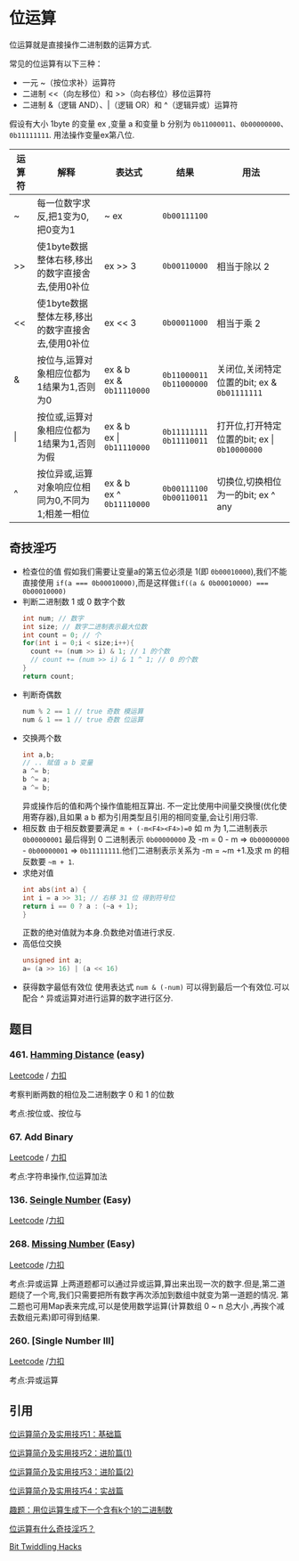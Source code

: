 # 位运算

位运算就是直接操作二进制数的运算方式.

常见的位运算有以下三种：

- 一元 ~（按位求补）运算符
- 二进制 <<（向左移位）和 >>（向右移位）移位运算符
- 二进制 &（逻辑 AND）、|（逻辑 OR）和 ^（逻辑异或）运算符

假设有大小 1byte 的变量 ex ,变量 a 和变量 b 分别为 `0b11000011`、`0b00000000`、`0b11111111`.
用法操作变量ex第八位. 
 
| 运算符 | 解释                                              | 表达式                           | 结果                            | 用法                                         |
| ------ | ------------------------------------------------- | -------------------------------- | ------------------------------- | -------------------------------------------- |
| ~      | 每一位数字求反,把1变为0,把0变为1                  | ~ ex                             | `0b00111100`                    |                                              |
| >>     | 使1byte数据整体右移,移出的数字直接舍去,使用0补位  | ex >> 3                          | `0b00110000`                    | 相当于除以 2                                 |
| <<     | 使1byte数据整体左移,移出的数字直接舍去,使用0补位  | ex << 3                          | `0b00011000`                    | 相当于乘 2                                   |
| &      | 按位与,运算对象相应位都为1结果为1,否则为0         | ex & b  <br/> ex & `0b11110000`  | `0b11000011` <br/> `0b11000000` | 关闭位,关闭特定位置的bit; ex & `0b01111111`  |
| \|     | 按位或,运算对象相应位都为1结果为1,否则为假        | ex & b  <br/> ex \| `0b11110000` | `0b11111111` <br/> `0b11110011` | 打开位,打开特定位置的bit; ex \| `0b10000000` |
| ^      | 按位异或,运算对象响应位相同为0,不同为1;相差一相位 | ex & b  <br/> ex ^ `0b11110000`  | `0b00111100` <br/> `0b00110011` | 切换位,切换相位为一的bit; ex ^ any           |

## 奇技淫巧
* 检查位的值
  假如我们需要让变量a的第五位必须是 1(即 `0b00010000`),我们不能直接使用 `if(a === 0b00010000)`,而是这样做`if((a & 0b00010000) === 0b00010000)`
* 判断二进制数 1 或 0 数字个数
  ```c
  int num; // 数字
  int size; // 数字二进制表示最大位数
  int count = 0; // 个
  for(int i = 0;i < size;i++){
    count += (num >> i) & 1; // 1 的个数
    // count += (num >> i) & 1 ^ 1; // 0 的个数
  }
  return count;
  ```
* 判断奇偶数
  ```c
  num % 2 == 1 // true 奇数 模运算
  num & 1 == 1 // true 奇数 位运算
  ```
* 交换两个数
  ```c
  int a,b;
  // .. 赋值 a b 变量
  a ^= b;
  b ^= a;
  a ^= b;
  ```
  异或操作后的值和两个操作值能相互算出.
  不一定比使用中间量交换慢(优化使用寄存器),且如果 a b 都为引用类型且引用的相同变量,会让引用归零.
* 相反数
  由于相反数要要满足 `m + (-m<F4><F4>)=0` 如 m 为 1,二进制表示 `0b00000001` 最后得到 0 二进制表示 `0b00000000` 及 -m = 0 - m => `0b00000000` - `0b00000001` => `0b11111111`.他们二进制表示关系为 -m = ~m +1.及求 m 的相反数要 `~m + 1`.
* 求绝对值
  ```c
  int abs(int a) {
  int i = a >> 31; // 右移 31 位 得到符号位
  return i == 0 ? a : (~a + 1);
  }
  ```
  正数的绝对值就为本身.负数绝对值进行求反.
* 高低位交换
  ```c
  unsigned int a;
  a= (a >> 16) | (a << 16)
  ```
* 获得数字最低有效位
  使用表达式 `num & (-num)` 可以得到最后一个有效位.可以配合 ^ 异或运算对进行运算的数字进行区分.

## 题目

<leetcode>

### 461. [Hamming Distance](https://leetcode.cn/problems/hamming-distance/solution/by-abliger-h3pe/) (easy)

[Leetcode](https://leetcode.com/problems/hamming-distance/) / [力扣](https://leetcode.cn/problems/hamming-distance/)

考察判断两数的相位及二进制数字 0 和 1 的位数

考点:按位或、按位与


### 67. Add Binary

[Leetcode](https://leetcode.com/problems/add-binary/) / [力扣](https://leetcode.cn/problems/add-binary/)

考点:字符串操作,位运算加法

### 136. [Seingle Number](https://leetcode.cn/problems/single-number/solution/by-abliger-a33j/) (Easy)

[Leetcode](https://leetcode.com/problems/single-number/) /[力扣](https://leetcode.cn/problems/single-number/)

### 268. [Missing Number](https://leetcode.cn/problems/missing-number/solution/by-abliger-02we/) (Easy)

[Leetcode](https://leetcode.com/problems/missing-number/) /[力扣](https://leetcode.cn/problems/missing-number/)

考点:异或运算
上两道题都可以通过异或运算,算出来出现一次的数字.但是,第二道题绕了一个弯,我们只需要把所有数字再次添加到数组中就变为第一道题的情况.
第二题也可用Map表来完成,可以是使用数学运算(计算数组 0 ~ n 总大小 ,再挨个减去数组元素)即可得到结果.

### 260. [Single Number III]
[Leetcode](https://leetcode.com/problems/single-number-iii/) /[力扣](https://leetcode.cn/problems/single-number-iii/)

</leetcode>

考点:异或运算
## 引用

[位运算简介及实用技巧1：基础篇](./referance/位运算简介及实用技巧1：基础篇.html)

[位运算简介及实用技巧2：进阶篇(1)](./referance/位运算简介及实用技巧2：进阶篇(1).html)

[位运算简介及实用技巧3：进阶篇(2)](./referance/位运算简介及实用技巧3：进阶篇(2).html)

[位运算简介及实用技巧4：实战篇](./referance/位运算简介及实用技巧4：实战篇.html)

[趣题：用位运算生成下一个含有k个1的二进制数](./referance/趣题：用位运算生成下一个含有k个1的二进制数.html)

[位运算有什么奇技淫巧？](https://www.zhihu.com/question/38206659)

[Bit Twiddling Hacks](./referance/Bit%20Twiddling%20Hacks.html)
